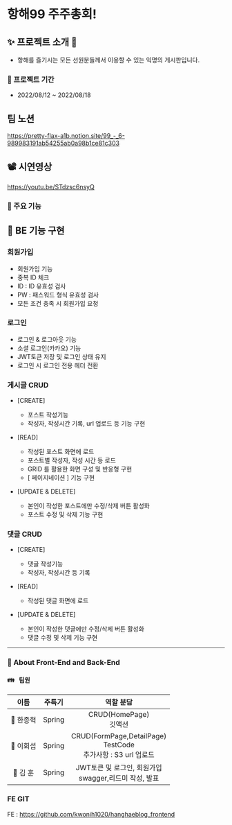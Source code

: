 # 항해99 주주총회!
## ✨ 프로젝트 소개 📱

- 항해를 즐기시는 모든 선원분들께서 이용할 수 있는 익명의 게시판입니다.

### 📆 프로젝트 기간

- 2022/08/12 ~ 2022/08/18

## 팀 노션
https://pretty-flax-a1b.notion.site/99_-_6-989983191ab54255ab0a98b1ce81c303

## 📽 시연영상

https://youtu.be/STdzsc6nsyQ

### 🔧 주요 기능


## 📝 BE 기능 구현
### 회원가입
* 회원가입 기능
* 중복 ID 체크
* ID : ID 유효성 검사
* PW : 패스워드 형식 유효성 검사
* 모든 조건 충족 시 회원가입 요청

### 로그인
* 로그인 & 로그아웃 기능
* 소셜 로그인(카카오) 기능
* JWT토큰 저장 및 로그인 상태 유지
* 로그인 시 로그인 전용 헤더 전환

   
### 게시글 CRUD
* [CREATE]
   * 포스트 작성기능
   * 작성자, 작성시간 기록, url 업로드 등 기능 구현

* [READ]
   * 작성된 포스트 화면에 로드
   * 포스트별 작성자, 작성 시간 등 로드   
   * GRID 를 활용한 화면 구성 및 반응형 구현
   * [ 페이지네이션 ] 기능 구현

* [UPDATE & DELETE]
   * 본인이 작성한 포스트에만 수정/삭제 버튼 활성화
   * 포스트 수정 및 삭제 기능 구현

### 댓글 CRUD
* [CREATE]
   * 댓글 작성기능
   * 작성자, 작성시간 등 기록

* [READ]
   * 작성된 댓글 화면에 로드

* [UPDATE & DELETE]
   * 본인이 작성한 댓글에만 수정/삭제 버튼 활성화
   * 댓글 수정 및 삭제 기능 구현


<hr/>

### 💖 About Front-End and Back-End

#### 👪 &nbsp; 팀원

|   이름    |         주특기         |                            역할 분담                            |
| :-------: | :-------------------------: | :-------------------------------------------------------------: |
| 👦  한종혁  | Spring | CRUD(HomePage)   <br/>깃액션 |
| 👦  이회섭   | Spring | CRUD(FormPage,DetailPage)   <br/>TestCode <br/> 추가사항 : S3 url 업로드 |
| 👦  김  훈  | Spring | JWT토큰 및 로그인, 회원가입   <br/>swagger,리드미 작성, 발표 |

### FE GIT
FE : https://github.com/kwonih1020/hanghaeblog_frontend
